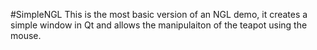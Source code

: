 #SimpleNGL
This is the most basic version of an NGL demo, it creates a simple window in Qt and allows
the manipulaiton of the teapot using the mouse.
